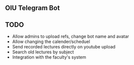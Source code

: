 ## OIU Telegram Bot

## TODO
* Allow admins to upload refs, change bot name and avatar
* Allow changing the calender/scheduel
* Send recorded lectures directly on youtube upload
* Search old lectures by subject
* Integration with the faculty's system